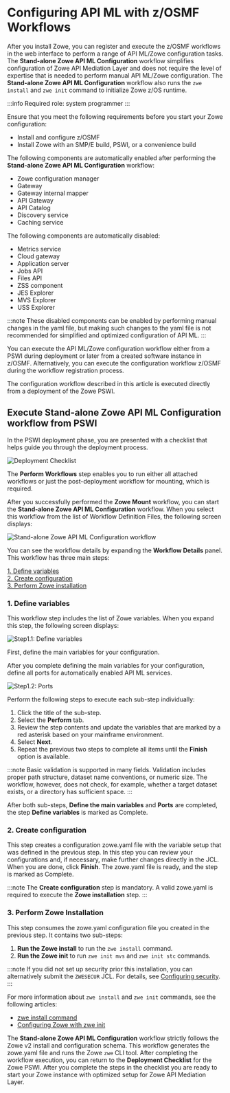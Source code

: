 # Configuring API ML with z/OSMF Workflows

After you install Zowe, you can register and execute the z/OSMF workflows in the web interface to perform a range of
API ML/Zowe configuration tasks. The **Stand-alone Zowe API ML Configuration** workflow simplifies configuration of Zowe API Mediation Layer and does not require the level of
expertise that is needed to perform manual API ML/Zowe configuration. The **Stand-alone Zowe API ML Configuration** workflow also runs the `zwe install` and `zwe init` command to initialize Zowe z/OS runtime.

:::info Required role: system programmer
:::

Ensure that you meet the following requirements before you start your Zowe configuration:

- Install and configure z/OSMF
- Install Zowe with an SMP/E build, PSWI, or a convenience build

The following components are automatically enabled after performing the **Stand-alone Zowe API ML Configuration** workflow:

- Zowe configuration manager
- Gateway
- Gateway internal mapper
- API Gateway
- API Catalog
- Discovery service
- Caching service

The following components are automatically disabled:

- Metrics service
- Cloud gateway
- Application server
- Jobs API
- Files API
- ZSS component
- JES Explorer
- MVS Explorer
- USS Explorer
  
:::note
These disabled components can be enabled by performing manual changes in the yaml file, but making such changes to the yaml file is not recommended for simplified and optimized configuration of API ML.
:::

You can execute the API ML/Zowe configuration workflow either from a PSWI during deployment or later from a created software
instance in z/OSMF. Alternatively, you can execute the configuration workflow z/OSMF during the workflow registration process.

The configuration workflow described in this article is executed directly from a deployment of the Zowe PSWI.

## Execute Stand-alone Zowe API ML Configuration workflow from PSWI

In the PSWI deployment phase, you are presented with a checklist that helps guide you through the deployment process.

![Deployment Checklist](../images/zosmf/perform-workflows.png)

The **Perform Workflows** step enables you to run either all attached workflows or just the
post-deployment workflow for mounting, which is required.

After you successfully performed the **Zowe Mount** workflow, you can start the **Stand-alone Zowe API ML Configuration** workflow.
When you select this workflow from the list of Workflow Definition Files, the following screen displays: 

![Stand-alone Zowe API ML Configuration workflow](../images/zosmf/workflow-APIMLConfiguration.png)

You can see the workflow details by expanding the **Workflow Details** panel.
This workflow has three main steps:

[1. Define variables](#1-define-variables)  
[2. Create configuration](#2-create-configuration)  
[3. Perform Zowe installation](#3-perform-zowe-installation)

### 1. **Define variables**

This workflow step includes the list of Zowe variables.
When you expand this step, the following screen displays: 

![Step1.1: Define variables](../images/zosmf/workflow-APIMLdefineMainVariablesV2.png)

First, define the main variables for your configuration.

After you complete defining the main variables for your configuration, define all ports for automatically enabled API ML services.  

![Step1.2: Ports](../images/zosmf/workflow-APIMLdefinePortsV2.png)

Perform the following steps to execute each sub-step individually:

1. Click the title of the sub-step.
2. Select the **Perform** tab.
3. Review the step contents and update the variables that are marked by a red asterisk based on your mainframe environment.
4. Select **Next**. 
5. Repeat the previous two steps to complete all items until the **Finish** option is available.

:::note
Basic validation is supported in many fields. Validation includes proper path structure, dataset name conventions, or numeric size.
The workflow, however, does not check, for example, whether a target dataset exists, or a directory has sufficient space.
:::

After both sub-steps, **Define the main variables** and **Ports** are completed, the step **Define variables** is marked as Complete.

### 2. **Create configuration**

This step creates a configuration zowe.yaml file with the variable setup that was defined in the previous step. 
In this step you can review your configurations and, if necessary, make further changes directly in the JCL. 
When you are done, click **Finish**. The zowe.yaml file is ready, and the step is marked as Complete.

:::note
The **Create configuration** step is mandatory. A valid zowe.yaml is required to execute the **Zowe installation** step.
:::

### 3. **Perform Zowe Installation**

This step consumes the zowe.yaml configuration file you created in the previous step. It contains two sub-steps:

1. **Run the Zowe install** to run the `zwe install` command.
2. **Run the Zowe init** to run `zwe init mvs` and `zwe init stc` commands.

:::note
If you did not set up security prior this installation, you can alternatively submit the `ZWESECUR` JCL. For details, see [Configuring security](configuring-security.md).
:::

For more information about `zwe install` and `zwe init` commands, see the following articles:
* [zwe install command](../appendix/zwe_server_command_reference/zwe/zwe-install.md)
* [Configuring Zowe with zwe init](initialize-zos-system.md)

The **Stand-alone Zowe API ML Configuration** workflow strictly follows the Zowe v2 install and configuration schema. This workflow generates the zowe.yaml file and runs the Zowe `zwe` CLI tool.
After completing the workflow execution, you can return to the **Deployment Checklist** for the Zowe PSWI. 
After you complete the steps in the checklist you are ready to start your Zowe instance with optimized setup for Zowe API Mediation Layer.